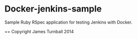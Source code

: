 Docker-jenkins-sample
=====================

Sample Ruby RSpec application for testing Jenkins with Docker.

== Copyright James Turnball 2014
